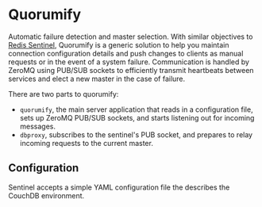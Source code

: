 # Quorumify

Automatic failure detection and master selection. With similar objectives to [Redis Sentinel](http://redis.io/topics/sentinel), Quorumify is a generic solution to help you maintain connection configuration details and push changes to clients as manual requests or in the event of a system failure. Communication is handled by ZeroMQ using PUB/SUB sockets to efficiently transmit heartbeats between services and elect a new master in the case of failure. 

There are two parts to quorumify:

 * `quorumify`, the main server application that reads in a configuration file, sets up ZeroMQ PUB/SUB sockets, and starts listening out for incoming messages.
 * `dbproxy`, subscribes to the sentinel's PUB socket, and prepares to relay incoming requests to the current master.


## Configuration

Sentinel accepts a simple YAML configuration file the describes the CouchDB environment.

